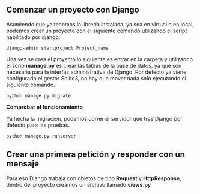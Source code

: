 ## Comenzar un proyecto con Django

Asumiendo que ya tenemos la librería instalada, ya sea en virtual o en local, podemos crear un proyecto con el siguiente comando utilizando el script habilitado por django.  

    django-admin startproject Project_name

Una vez se crea el proyecto lo siguiente es entrar en la carpeta y utilizando el scrip **manage.py** es crear las tablas de la base de datos, ya que son necesaria para la interfaz administrativa de Django. Por defecto ya viene configurado el gestor Sqlite3, no hay que mover nada solo ejecutando el siguiente comando.  

    python manage.py migrate

**Comprobar el funcionamiento**  

Ya hecha la migración, podemos correr el servidor que trae Django por defecto para las pruebas.  

    python manage.py runserver


## Crear una primera petición y responder con un mensaje

Para eso Django trabaja con objetos de tipo **Request** y **HttpResponse**, dentro del proyecto creamos un archivo llamado **views.py**  


